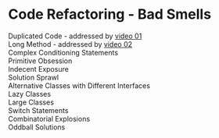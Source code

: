 # Code Refactoring - Bad Smells
Duplicated Code - addressed by [video 01](https://github.com/18b9007/code_refactoring/tree/main/refactoring_01)
<br>Long Method - addressed by [video 02](https://github.com/18b9007/code_refactoring/tree/main/refactoring_02)
<br>Complex Conditioning Statements
<br>Primitive Obsession
<br>Indecent Exposure
<br>Solution Sprawl
<br>Alternative Classes with Different Interfaces
<br>Lazy Classes
<br>Large Classes
<br>Switch Statements
<br>Combinatorial Explosions
<br>Oddball Solutions

